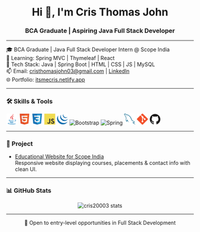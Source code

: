 <h1 align="center">Hi 👋, I'm Cris Thomas John</h1>
<h3 align="center">BCA Graduate | Aspiring Java Full Stack Developer</h3>

---

🎓 BCA Graduate | Java Full Stack Developer Intern @ Scope India  
🌱 Learning: Spring MVC | Thymeleaf | React  
💬 Tech Stack: Java | Spring Boot | HTML | CSS | JS | MySQL  
📫 Email: cristhomasjohn03@gmail.com | [LinkedIn](https://www.linkedin.com/in/cristhomasjohn)  
🌐 Portfolio: [itsmecris.netlify.app](https://itsmecris.netlify.app)

---

<h3>🛠️ Skills & Tools</h3>
<p>
  <img src="https://raw.githubusercontent.com/devicons/devicon/master/icons/java/java-original.svg" alt="Java" width="30" height="30"/>
  <img src="https://raw.githubusercontent.com/devicons/devicon/master/icons/html5/html5-original.svg" alt="HTML" width="30" height="30"/>
  <img src="https://raw.githubusercontent.com/devicons/devicon/master/icons/css3/css3-original.svg" alt="CSS" width="30" height="30"/>
  <img src="https://raw.githubusercontent.com/devicons/devicon/master/icons/javascript/javascript-original.svg" alt="JavaScript" width="30" height="30"/>
  <img src="https://raw.githubusercontent.com/devicons/devicon/master/icons/jquery/jquery-original.svg" alt="jQuery" width="30" height="30"/>
  <img src="https://cdn.jsdelivr.net/gh/devicons/devicon/icons/bootstrap/bootstrap-original.svg" alt="Bootstrap" width="30" height="30"/>
  <img src="https://www.vectorlogo.zone/logos/springio/springio-icon.svg" alt="Spring" width="30" height="30"/>
  <img src="https://raw.githubusercontent.com/devicons/devicon/master/icons/mysql/mysql-original.svg" alt="MySQL" width="30" height="30"/>
  <img src="https://raw.githubusercontent.com/devicons/devicon/master/icons/git/git-original.svg" alt="Git" width="30" height="30"/>
  <img src="https://raw.githubusercontent.com/devicons/devicon/master/icons/github/github-original.svg" alt="GitHub" width="30" height="30"/>
</p>

---

<h3>🚀 Project</h3>

- [Educational Website for Scope India](https://itsmecris.netlify.app)  
  Responsive website displaying courses, placements & contact info with clean UI.

---

<h3>📊 GitHub Stats</h3>
<p align="center">
  <img src="https://github-readme-stats.vercel.app/api?username=cris20003&show_icons=true&theme=default" alt="cris20003 stats"/>
</p>

---

<p align="center">🚀 Open to entry-level opportunities in Full Stack Development</p>
